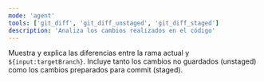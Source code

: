 ```yaml
---
mode: 'agent'
tools: ['git_diff', 'git_diff_unstaged', 'git_diff_staged']
description: 'Analiza los cambios realizados en el código'
---
```

Muestra y explica las diferencias entre la rama actual y `${input:targetBranch}`. Incluye tanto los cambios no guardados (unstaged) como los cambios preparados para commit (staged).
